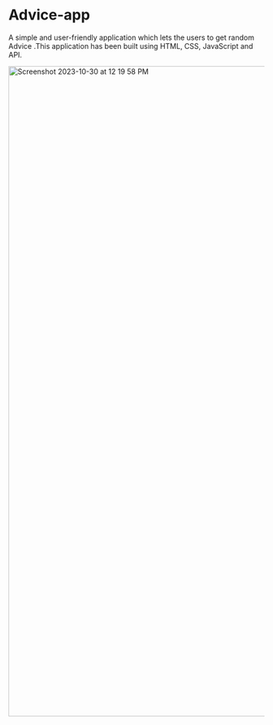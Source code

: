 # Advice-app
A simple and user-friendly  application which lets the users to get random Advice .This application has been built using HTML, CSS, JavaScript and  API.

<img width="1280" alt="Screenshot 2023-10-30 at 12 19 58 PM" src="https://github.com/AbhilashUpadhyay/Advice-app/assets/93393330/66695e33-53ee-44f6-b711-fc2a76cec3b0">
